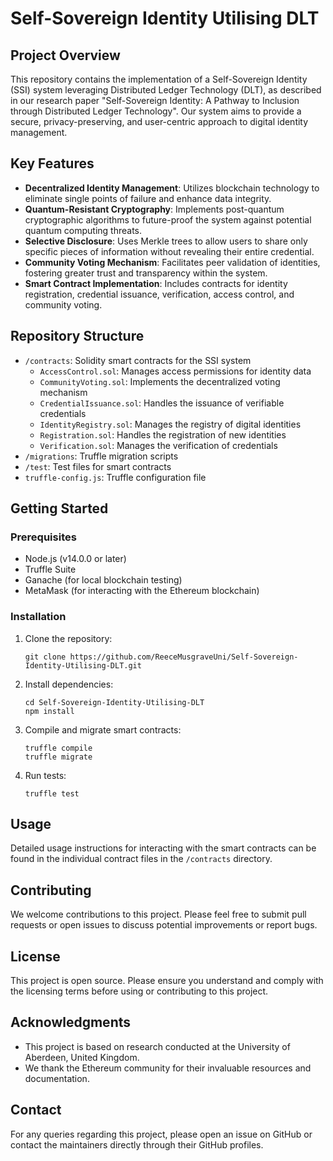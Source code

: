 # Self-Sovereign Identity Utilising DLT

## Project Overview

This repository contains the implementation of a Self-Sovereign Identity (SSI) system leveraging Distributed Ledger Technology (DLT), as described in our research paper "Self-Sovereign Identity: A Pathway to Inclusion through Distributed Ledger Technology". Our system aims to provide a secure, privacy-preserving, and user-centric approach to digital identity management.

## Key Features

- **Decentralized Identity Management**: Utilizes blockchain technology to eliminate single points of failure and enhance data integrity.
- **Quantum-Resistant Cryptography**: Implements post-quantum cryptographic algorithms to future-proof the system against potential quantum computing threats.
- **Selective Disclosure**: Uses Merkle trees to allow users to share only specific pieces of information without revealing their entire credential.
- **Community Voting Mechanism**: Facilitates peer validation of identities, fostering greater trust and transparency within the system.
- **Smart Contract Implementation**: Includes contracts for identity registration, credential issuance, verification, access control, and community voting.

## Repository Structure

- `/contracts`: Solidity smart contracts for the SSI system
  - `AccessControl.sol`: Manages access permissions for identity data
  - `CommunityVoting.sol`: Implements the decentralized voting mechanism
  - `CredentialIssuance.sol`: Handles the issuance of verifiable credentials
  - `IdentityRegistry.sol`: Manages the registry of digital identities
  - `Registration.sol`: Handles the registration of new identities
  - `Verification.sol`: Manages the verification of credentials
- `/migrations`: Truffle migration scripts
- `/test`: Test files for smart contracts
- `truffle-config.js`: Truffle configuration file

## Getting Started

### Prerequisites

- Node.js (v14.0.0 or later)
- Truffle Suite
- Ganache (for local blockchain testing)
- MetaMask (for interacting with the Ethereum blockchain)

### Installation

1. Clone the repository:
   ```
   git clone https://github.com/ReeceMusgraveUni/Self-Sovereign-Identity-Utilising-DLT.git
   ```

2. Install dependencies:
   ```
   cd Self-Sovereign-Identity-Utilising-DLT
   npm install
   ```

3. Compile and migrate smart contracts:
   ```
   truffle compile
   truffle migrate
   ```

4. Run tests:
   ```
   truffle test
   ```

## Usage

Detailed usage instructions for interacting with the smart contracts can be found in the individual contract files in the `/contracts` directory.

## Contributing

We welcome contributions to this project. Please feel free to submit pull requests or open issues to discuss potential improvements or report bugs.

## License

This project is open source. Please ensure you understand and comply with the licensing terms before using or contributing to this project.

## Acknowledgments

- This project is based on research conducted at the University of Aberdeen, United Kingdom.
- We thank the Ethereum community for their invaluable resources and documentation.


## Contact

For any queries regarding this project, please open an issue on GitHub or contact the maintainers directly through their GitHub profiles.
